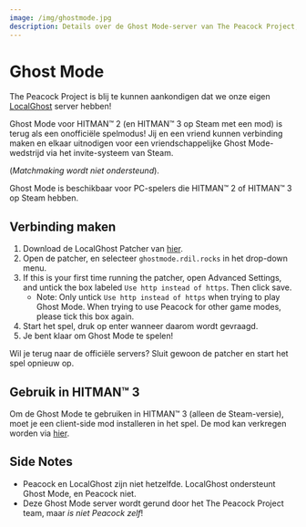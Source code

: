 ```yaml
---
image: /img/ghostmode.jpg
description: Details over de Ghost Mode-server van The Peacock Project, waarmee spelers de geschrapte spelmodus kunnen gebruiken.
---
```


# Ghost Mode

The Peacock Project is blij te kunnen aankondigen dat we onze eigen [LocalGhost](https://gitlab.com/grappigegovert/LocalGhost) server hebben!

Ghost Mode voor HITMAN™ 2 (en HITMAN™ 3 op Steam met een mod) is terug als een onofficiële spelmodus! Jij en een vriend kunnen verbinding maken en elkaar uitnodigen voor een vriendschappelijke Ghost Mode-wedstrijd via het invite-systeem van Steam.

(_Matchmaking wordt niet ondersteund_).

Ghost Mode is beschikbaar voor PC-spelers die HITMAN™ 2 of HITMAN™ 3 op Steam hebben.

## Verbinding maken

1. Download de LocalGhost Patcher van [hier](https://gitlab.com/grappigegovert/localghost/-/jobs/artifacts/master/download?job=build_patcher).
2. Open de patcher, en selecteer `ghostmode.rdil.rocks` in het drop-down menu.
3. If this is your first time running the patcher, open Advanced Settings, and untick the box labeled `Use http instead of https`. Then click save.
    - Note: Only untick `Use http instead of https` when trying to play Ghost Mode. When trying to use Peacock for other game modes, please tick this box again.
4. Start het spel, druk op enter wanneer daarom wordt gevraagd.
5. Je bent klaar om Ghost Mode te spelen!

Wil je terug naar de officiële servers? Sluit gewoon de patcher en start het spel opnieuw op.

## Gebruik in HITMAN™ 3

Om de Ghost Mode te gebruiken in HITMAN™ 3 (alleen de Steam-versie), moet je een client-side mod installeren in het spel. De mod kan verkregen worden via [hier](https://www.nexusmods.com/hitman3/mods/260).

## Side Notes

-   Peacock en LocalGhost zijn niet hetzelfde. LocalGhost ondersteunt Ghost Mode, en Peacock niet.
-   Deze Ghost Mode server wordt gerund door het The Peacock Project team, maar _is niet Peacock zelf_!
